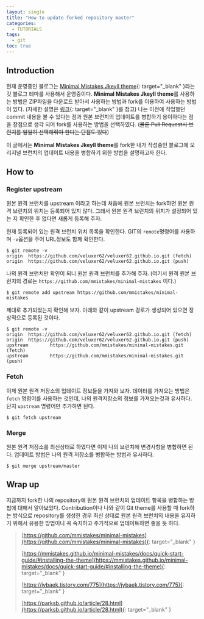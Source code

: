 ```yaml
---
layout: single
title: "How to update forked repository master"
categories:
  - TUTORIALS
tags:
  - git
toc: true
---
```


## Introduction

현재 운영중인 블로그는 [Minimal Mistakes Jkeyll theme](https://github.com/mmistakes/minimal-mistakes){: target="\_blank" }라는 깃 블로그 테마를 사용해서 운영중이다. **Minimal Mistakes Jkeyll theme**를 사용하는 방법은 ZIP파일을 다운로드 받아서 사용하는 방법과 fork를 이용하여 사용하는 방법이 있다. (자세한 설명은 [링크](https://mmistakes.github.io/minimal-mistakes/docs/quick-start-guide/#installing-the-theme){: target="\_blank" }를 참고)
나는 이전에 작업했던 commit 내용을 볼 수 있다는 점과 원본 브런치의 업데이트를 병합하기 용이하다는 점을 장점으로 생각 되어 fork를 사용하는 방법을 선택하였다. (~~물론 Pull Request시 브런치를 일일히 선택해줘야 한다는 단점도 있다~~)

이 글에서는 **Minimal Mistakes Jkeyll theme**를 fork한 내가 작성중인 블로그에 오리지널 브런치의 업데이트 내용을 병합하기 위한 방법을 설명하고자 한다.

## How to

### Register upstream

원본 원격 브런치를 upstream 이라고 하는데 처음에 원본 브런치는 fork하면 원본 원격 브런치의 위치는 등록되어 있지 않다. 그래서 원본 원격 브런치의 위치가 설정되어 있는 지 확인한 후 없다면 새롭게 등록해 주자.

현재 등록되어 있는 원격 브런치 위치 목록을 확인한다. GIT의 `remote`명령어를 사용하며 `-v`옵션을 주어 URL정보도 함께 확인한다.

```
$ git remote -v
origin  https://github.com/veluxer62/veluxer62.github.io.git (fetch)
origin  https://github.com/veluxer62/veluxer62.github.io.git (push)
```

나의 원격 브런치만 확인이 되니 원본 원격 브런치를 추가해 주자. (여기서 원격 원본 브런치의 경로는 `https://github.com/mmistakes/minimal-mistakes` 이다.)

```
$ git remote add upstream https://github.com/mmistakes/minimal-mistakes
```

제대로 추가되었는지 확인해 보자. 아래와 같이 upstream 경로가 생성되어 있으면 정상적으로 등록된 것이다.

```
$ git remote -v
origin  https://github.com/veluxer62/veluxer62.github.io.git (fetch)
origin  https://github.com/veluxer62/veluxer62.github.io.git (push)
upstream        https://github.com/mmistakes/minimal-mistakes.git (fetch)
upstream        https://github.com/mmistakes/minimal-mistakes.git (push)
```

### Fetch

이제 원본 원격 저장소의 업데이트 정보들을 가져와 보자. 데이터를 가져오는 방법은 `fetch` 명령어를 사용하는 것인데, 나의 원격저장소의 정보를 가져오는것과 유사하다. 단지 `upstream` 명령어만 추가하면 된다.

```
$ git fetch upstream
```

### Merge

원본 원격 저장소를 최신상태로 하였다면 이제 나의 브런치에 변경사항을 병합하면 된다. 업데이트 방법은 나의 원격 저장소를 병합하는 방법과 유사하다.

```
$ git merge upstream/master
```

## Wrap up

지금까지 fork한 나의 repository에 원본 원격 브런치의 업데이트 항목을 병합하는 방법에 대해서 알아보았다. Contribution이나 나와 같이 Git theme를 사용할 때 fork하는 방식으로 repository를 생성한 경우 최신 상태로 원본 원격 브런치의 내용을 유지하기 위해서 유용한 방법이니 꼭 숙지하고 주기적으로 업데이트하면 좋을 듯 하다.

> [https://github.com/mmistakes/minimal-mistakes](https://github.com/mmistakes/minimal-mistakes){: target="\_blank" }
>
> [https://mmistakes.github.io/minimal-mistakes/docs/quick-start-guide/#installing-the-theme](https://mmistakes.github.io/minimal-mistakes/docs/quick-start-guide/#installing-the-theme){: target="\_blank" }
>
> [https://jybaek.tistory.com/775](https://jybaek.tistory.com/775){: target="\_blank" }
>
> [https://parksb.github.io/article/28.html](https://parksb.github.io/article/28.html){: target="\_blank" }
